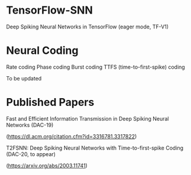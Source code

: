 # TensorFlow-SNN
Deep Spiking Neural Networks in TensorFlow (eager mode, TF-V1)


# Neural Coding
Rate coding
Phase coding
Burst coding
TTFS (time-to-first-spike) coding


To be updated


# Published Papers
Fast and Efficient Information Transmission in Deep Spiking Neural Networks (DAC-19)

(https://dl.acm.org/citation.cfm?id=3316781.3317822)

T2FSNN: Deep Spiking Neural Networks with Time-to-first-spike Coding (DAC-20, to appear)

(https://arxiv.org/abs/2003.11741)



